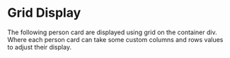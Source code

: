 # Grid Display

The following person card are displayed using grid on the container div.
Where each person card can take some custom columns and rows values to adjust their display.

